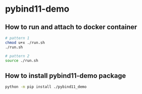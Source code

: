 # pybind11-demo

## How to run and attach to docker container

```sh
# pattern 1
chmod u+x ./run.sh
./run.sh

# pattern 2
source ./run.sh
```

## How to install pybind11-demo package
```sh
python -m pip install ./pybind11_demo
```
